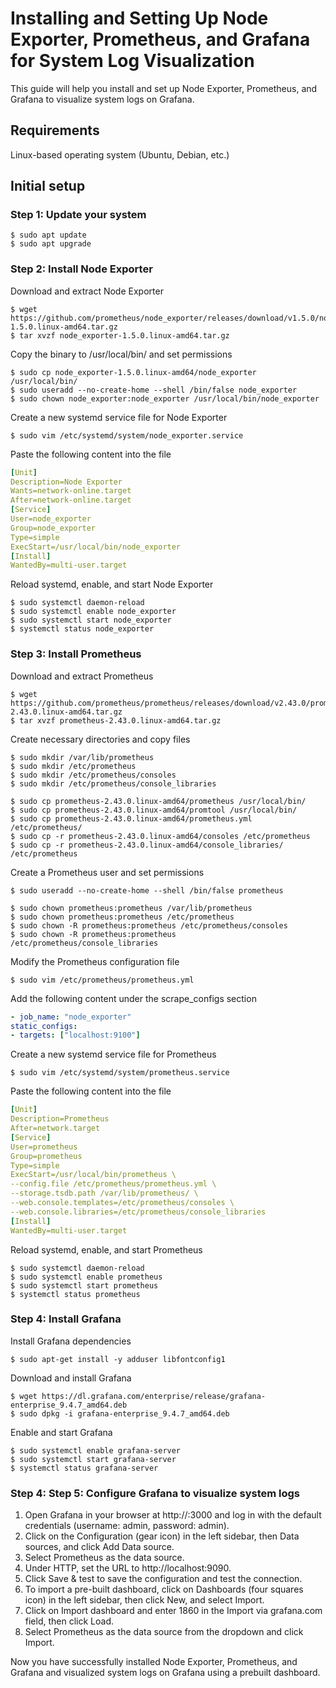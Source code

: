 # Installing and Setting Up Node Exporter, Prometheus, and Grafana for System Log Visualization

This guide will help you install and set up Node Exporter, Prometheus, and Grafana to visualize system logs on Grafana.

## Requirements

Linux-based operating system (Ubuntu, Debian, etc.)

## Initial setup

### Step 1: Update your system

```console
$ sudo apt update
$ sudo apt upgrade
```

### Step 2: Install Node Exporter

Download and extract Node Exporter

```console
$ wget https://github.com/prometheus/node_exporter/releases/download/v1.5.0/node_exporter-1.5.0.linux-amd64.tar.gz
$ tar xvzf node_exporter-1.5.0.linux-amd64.tar.gz
```

Copy the binary to /usr/local/bin/ and set permissions

```console
$ sudo cp node_exporter-1.5.0.linux-amd64/node_exporter /usr/local/bin/
$ sudo useradd --no-create-home --shell /bin/false node_exporter
$ sudo chown node_exporter:node_exporter /usr/local/bin/node_exporter
```

Create a new systemd service file for Node Exporter

```console
$ sudo vim /etc/systemd/system/node_exporter.service
```

Paste the following content into the file

```yml
[Unit]
Description=Node Exporter
Wants=network-online.target
After=network-online.target
[Service]
User=node_exporter
Group=node_exporter
Type=simple
ExecStart=/usr/local/bin/node_exporter
[Install]
WantedBy=multi-user.target
```

Reload systemd, enable, and start Node Exporter

```console
$ sudo systemctl daemon-reload
$ sudo systemctl enable node_exporter
$ sudo systemctl start node_exporter
$ systemctl status node_exporter
```

### Step 3: Install Prometheus

Download and extract Prometheus

```console
$ wget https://github.com/prometheus/prometheus/releases/download/v2.43.0/prometheus-2.43.0.linux-amd64.tar.gz
$ tar xvzf prometheus-2.43.0.linux-amd64.tar.gz
```

Create necessary directories and copy files

```console
$ sudo mkdir /var/lib/prometheus
$ sudo mkdir /etc/prometheus
$ sudo mkdir /etc/prometheus/consoles
$ sudo mkdir /etc/prometheus/console_libraries

$ sudo cp prometheus-2.43.0.linux-amd64/prometheus /usr/local/bin/
$ sudo cp prometheus-2.43.0.linux-amd64/promtool /usr/local/bin/
$ sudo cp prometheus-2.43.0.linux-amd64/prometheus.yml /etc/prometheus/
$ sudo cp -r prometheus-2.43.0.linux-amd64/consoles /etc/prometheus
$ sudo cp -r prometheus-2.43.0.linux-amd64/console_libraries/ /etc/prometheus
```

Create a Prometheus user and set permissions

```console
$ sudo useradd --no-create-home --shell /bin/false prometheus

$ sudo chown prometheus:prometheus /var/lib/prometheus
$ sudo chown prometheus:prometheus /etc/prometheus
$ sudo chown -R prometheus:prometheus /etc/prometheus/consoles
$ sudo chown -R prometheus:prometheus /etc/prometheus/console_libraries
```

Modify the Prometheus configuration file

```console
$ sudo vim /etc/prometheus/prometheus.yml
```

Add the following content under the scrape_configs section

```yml
- job_name: "node_exporter"
static_configs:
- targets: ["localhost:9100"]
```

Create a new systemd service file for Prometheus

```console
$ sudo vim /etc/systemd/system/prometheus.service
```

Paste the following content into the file

```yml
[Unit]
Description=Prometheus
After=network.target
[Service]
User=prometheus
Group=prometheus
Type=simple
ExecStart=/usr/local/bin/prometheus \
--config.file /etc/prometheus/prometheus.yml \
--storage.tsdb.path /var/lib/prometheus/ \
--web.console.templates=/etc/prometheus/consoles \
--web.console.libraries=/etc/prometheus/console_libraries
[Install]
WantedBy=multi-user.target
```

Reload systemd, enable, and start Prometheus

```console
$ sudo systemctl daemon-reload
$ sudo systemctl enable prometheus
$ sudo systemctl start prometheus
$ systemctl status prometheus
```

### Step 4: Install Grafana

Install Grafana dependencies

```console
$ sudo apt-get install -y adduser libfontconfig1
```

Download and install Grafana

```console
$ wget https://dl.grafana.com/enterprise/release/grafana-enterprise_9.4.7_amd64.deb
$ sudo dpkg -i grafana-enterprise_9.4.7_amd64.deb
```

Enable and start Grafana

```console
$ sudo systemctl enable grafana-server
$ sudo systemctl start grafana-server
$ systemctl status grafana-server
```

### Step 4: Step 5: Configure Grafana to visualize system logs

1. Open Grafana in your browser at http://<your-server-ip>:3000 and log in with the default credentials (username: admin, password: admin).
2. Click on the Configuration (gear icon) in the left sidebar, then Data sources, and click Add Data source.
3. Select Prometheus as the data source.
4. Under HTTP, set the URL to http://localhost:9090.
5. Click Save & test to save the configuration and test the connection.
6. To import a pre-built dashboard, click on Dashboards (four squares icon) in the left sidebar, then click New, and select Import.
7. Click on Import dashboard and enter 1860 in the Import via grafana.com field, then click Load.
8. Select Prometheus as the data source from the dropdown and click Import.

Now you have successfully installed Node Exporter, Prometheus, and Grafana and visualized system logs on Grafana using a prebuilt dashboard.
